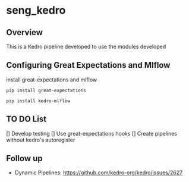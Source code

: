 # seng_kedro

## Overview

This is a Kedro pipeline developed to use the modules developed


## Configuring Great Expectations and Mlflow

install great-expectations and mlflow 

`pip install great-expectations`

`pip install kedro-mlflow`


## TO DO List

[] Develop testing
[] Use great-expectations hooks 
[] Create pipelines without kedro's autoregister


## Follow up 

* Dynamic Pipelines: https://github.com/kedro-org/kedro/issues/2627